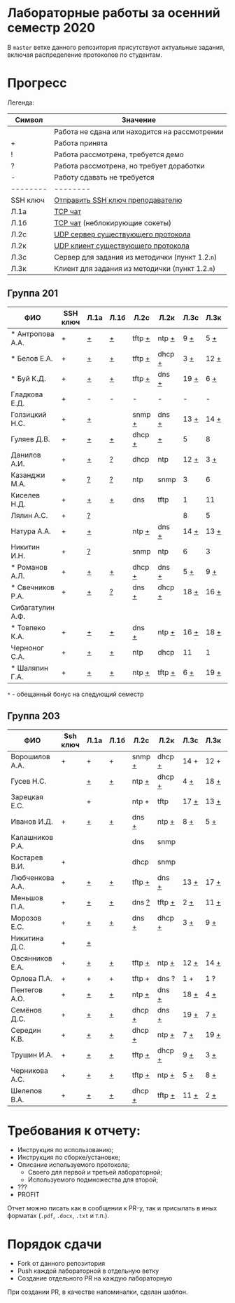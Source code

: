 # Лабораторные работы за осенний семестр 2020

В `master` ветке данного репозитория присутствуют актуальные задания, включая 
распределение протоколов по студентам.

# Прогресс

Легенда:

| Символ   | Значение                                                                                   |
| --       | --                                                                                         |
|          | Работа не сдана или находится на рассмотрении                                              |
| +        | Работа принята                                                                             |
| !        | Работа рассмотрена, требуется демо                                                         |
| ?        | Работа рассмотрена, но требует доработки                                                   |
| -        | Работу сдавать не требуется                                                                |
| -------- | --------                                                                                   |
| SSH ключ | [Отправить SSH ключ преподавателю](https://insysnw.github.io/labs/900-ssh-keygen/)         |
| Л.1a     | [TCP чат](https://insysnw.github.io/labs/01-tcp-chat/)                                     |
| Л.1б     | [TCP чат](https://insysnw.github.io/labs/01-tcp-chat/) (неблокирующие сокеты)              |
| Л.2c     | [UDP сервер существующего протокола](https://insysnw.github.io/labs/02-udp-real-protocol/) |
| Л.2к     | [UDP клиент существующего протокола](https://insysnw.github.io/labs/02-udp-real-protocol/) |
| Л.3с     | Сервер для задания из методички (пункт 1.2.`n`)                                            |
| Л.3к     | Клиент для задания из методички (пункт 1.2.`n`)                                            |

## Группа 201

| ФИО               | SSH ключ | Л.1a                | Л.1б                | Л.2c                    | Л.2к                    | Л.3с                   | Л.3к                  | Оценка  |
| --                | --       | --                  | --                  | --                      | --                      | --                     | --                    | --      |
| *  Антропова А.А. | +        | [+](../../pull/21)  | [+](../../pull/64)  | tftp [+](../../pull/69) | ntp [+](../../pull/70)  | 9 [+](../../pull/76)   | 5 [+](../../pull/89)  | зачтено |
| *  Белов Е.А.     | +        | [+](../../pull/10)  | [+](../../pull/65)  | tftp [+](../../pull/34) | dhcp [+](../../pull/43) | 3 [+](../../pull/71)   | 12 [+](../../pull/98) | зачтено |
| *  Буй К.Д.       | +        | [+](../../pull/12)  | [+](../../pull/12)  | tftp [+](../../pull/18) | dns [+](../../pull/18)  | 19 [+](../../pull/91)  | 6 [+](../../pull/91)  | зачтено |
| Гладкова Е.Д.     | +        | -                   | -                   | -                       | -                       | -                      | -                     | зачтено |
| Голзицкий Н.С.    | +        | [+](../../pull/46)  |                     | snmp [+](../../pull/63) | dns [+](../../pull/63)  | 13 [+](../../pull/85)  | 14 [+](../../pull/85) | зачтено |
| Гуляев Д.В.       | +        | [+](../../pull/50)  | [+](../../pull/50)  | dhcp [+](../../pull/95) | [+](../../pull/116)     | 5                      | 8                     |         |
| Данилов А.И.      | +        | [+](../../pull/120) | [?](../../pull/121) | dhcp                    | ntp                     | 12 [+](../../pull/106) | 3 [+](../../pull/105) |         |
| Казанджи М.А.     | +        | [?](../../pull/7)   | [?](../../pull/7)   | ntp                     | snmp                    | 3                      | 6                     |         |
| Киселев Н.Д.      | +        | [+](../../pull/97)  | [+](../../pull/97)  | dns                     | tftp                    | 1                      | 11                    |         |
| Лялин А.С.        | +        | [?](../../pull/80)  |                     |                         |                         | 8                      | 5                     |         |
| Натура А.А.       | +        | [+](../../pull/17)  |                     | ntp [+](../../pull/29)  | dns [+](../../pull/29)  | 14 [+](../../pull/83)  | 13 [+](../../pull/83) | зачтено |
| Никитин И.Н.      | +        | [?](../../pull/108) |                     | snmp                    | ntp                     | 6                      | 3                     |         |
| * Романов А.Л.    | +        | [+](../../pull/66)  | [+](../../pull/66)  | dhcp [+](../../pull/68) | dns [+](../../pull/67)  | 5 [+](../../pull/89)   | 9 [+](../../pull/76)  | зачтено |
| * Свечников Р.А.  | +        | [+](../../pull/6)   | [?](../../pull/94)  | dns [+](../../pull/93)  | dhcp [+](../../pull/93) | 18 [+](../../pull/62)  | 16 [+](../../pull/62) | зачтено |
| Сибагатулин А.Ф.  |          |                     |                     |                         |                         |                        |                       |         |
| * Товпеко К.А.    | +        | [+](../../pull/2)   | [+](../../pull/2)   | dns [+](../../pull/3)   | ntp [+](../../pull/3)   | 16 [+](../../pull/61)  | 18 [+](../../pull/61) | зачтено |
| Черноног С.А.     | +        | [+](../../pull/92)  | [+](../../pull/107) | ntp                     | dhcp                    | 11                     | 1                     |         |
| * Шаляпин Г.А.    | +        | [+](../../pull/37)  | [+](../../pull/37)  | ntp [+](../../pull/96)  | tftp [+](../../pull/96) | 6 [+](../../pull/91)   | 19 [+](../../pull/91) | зачтено |

`*` - обещанный бонус на следующий семестр

## Группа 203

| ФИО             | Ssh ключ | Л.1a                | Л.1б                | Л.2с                     | Л.2к                    | Л.3с                   | Л.3к                   | Оценка  |
| --              | --       | --                  | --                  | --                       | --                      | --                     | --                     | --      |
| Ворошилов А.А.  | +        | +                   | +                   | snmp [+](../../pull/)    | dhcp [+](../../pull36)  | 14 +                   | 12 +                   |         |
| Гусев Н.С.      |          | [+](../../pull/33)  | [+](../../pull/103) | ntp [+](../../pull/84)   | dhcp [+](../../pull/88) | 4 [+](../../pull/77)   | 18 [+](../../pull/75)  | зачтено |
| Зарецкая Е.С.   |          | +                   |                     | ntp +                    | tftp                    | 17 [+](../../pull/59)  | 13 [+](../../pull/57)  |         |
| Иванов И.Д.     | +        | [+](../../pull/48)  | [+](../../pull/13)  | dns [+](../../pull/35)   | ntp [+](../../pull/26)  | 8 [+](../../pull/55)   | 5 [+](../../pull/51)   | зачтено |
| Калашников Р.А. |          |                     |                     | dns                      | snmp                    |                        |                        |         |
| Костарев В.И.   | +        |                     |                     | dhcp                     | snmp                    |                        |                        |         |
| Любченкова А.А. | +        | [+](../../pull/15)  | [+](../../pull/39)  | tftp [+](../../pull/23)  | dns [+](../../pull/19)  | 13 [+](../../pull/53)  | 17 [+](../../pull/58)  | зачтено |
| Меньшов П.А.    | +        | [+](../../pull/109) | [+](../../pull/125) | dns [?](../../pull/20)   | tftp [+](../../pull/24) | 2 [+](../../pull/112)  | 11 [+](../../pull/114) | зачтено |
| Морозов Е.С.    | +        | [+](../../pull/73)  | [+](../../pull/74)  | dns [+](../../pull/104)  | dhcp [+](../../pull/99) | 3 [+](../../pull/82)   | 9 [+](../../pull/)     | зачтено |
| Никитина Д.С.   | +        | [+](../../puul/115) |                     |                          |                         |                        |                        |         |
| Овсянников Е.А. | +        | [+](../../pull/11)  | [+](../../pull/16)  | tftp [+](../../pull/44)  | ntp [+](../../pull/45)  | 12 [+](../../pull/60)  | 14 [+](../../pull/54)  | зачтено |
| Орлова П.А.     | +        | +                   | +                   | tftp +                   | dns ?                   | 1 +                    | 1 ?                    |         |
| Пентегов А.О.   | +        | [+](../../pull/30)  | [+](../../pull/31)  | ntp [+](../../pull/102)  | dns [+](../../pull/102) | 18 [+](../../pull/78)  | 4 [+](../../pull/78)   | зачтено |
| Семёнов Д.С.    | +        | [+](../../pull/4)   | [+](../../pull/42)  | dhcp [+](../../pull/32)  | dns [+](../../pull/40)  | 19 [+](../../pull/100) | 7 [+](../../pull/101)  | зачтено |
| Середин К.В.    | +        | [+](../../pull/5)   | [+](../../pull/117) | dhcp [+](../../pull/122) | ntp [+](../../pull/38)  | 7 [+](../../pull/101)  | 19 [+](../../pull/100) | зачтено |
| Трушин И.А.     | +        | [+](../../pull/49)  | [+](../../pull/41)  | tftp [+](../../pull/72)  | dhcp [+](../../pull/79) | 9 [+](../../pull/87)   | 3 [+](../../pull/81)   | зачтено |
| Черникова А.С.  | +        | [+](../../pull/47)  | [+](../../pull/14)  | tftp [+](../../pull/22)  | ntp [+](../../pull/25)  | 5 [+](../../pull/52)   | 8 [+](../../pull/56)   | зачтено |
| Шелепов В.А.    | +        | [+](../../pull/110) | [+](../../pull/123) | dhcp [+](../../pull/27)  | tftp [+](../../pull/28) | 11 [+](../../pull/113) | 2 [+](../../pull/111)  | зачтено |

# Требования к отчету:

* Инструкция по использованию;
* Инструкция по сборке/установке;
* Описание используемого протокола;
  * Своего для первой и третьей лабораторной;
  * Используемого подмножества для второй;
* ???
* PROFIT

Отчет можно писать как в сообщении к PR-у, так и присылать в иных 
форматах (`.pdf`, `.docx`, `.txt` и т.п.).

# Порядок сдачи

* Fork от данного репозитория
* Push каждой лабораторной в отдельную ветку
* Создание отдельного PR на каждую лабораторную

При создании PR, в качестве напоминалки, сделан шаблон.
